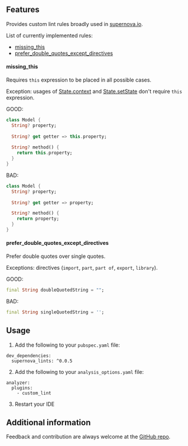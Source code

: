 <!-- 
This README describes the package. If you publish this package to pub.dev,
this README's contents appear on the landing page for your package.

For information about how to write a good package README, see the guide for
[writing package pages](https://dart.dev/guides/libraries/writing-package-pages). 

For general information about developing packages, see the Dart guide for
[creating packages](https://dart.dev/guides/libraries/create-library-packages)
and the Flutter guide for
[developing packages and plugins](https://flutter.dev/developing-packages). 
-->

## Features

Provides custom lint rules broadly used in [supernova.io](https://supernova.io/).

List of currently implemented rules:

- [missing_this](#missing_this)
- [prefer_double_quotes_except_directives](#prefer_double_quotes_except_directives)

#### missing_this

Requires `this` expression to be placed in all possible cases.

Exception: usages of [State.context](https://api.flutter.dev/flutter/widgets/State/context.html) and [State.setState](https://api.flutter.dev/flutter/widgets/State/setState.html) don't require `this` expression.

GOOD:

```dart
class Model {
  String? property;
  
  String? get getter => this.property;
  
  String? method() {
    return this.property;  
  }
}
```

BAD:

```dart
class Model {
  String? property;
  
  String? get getter => property;

  String? method() {
    return property;
  }
}
```

#### prefer_double_quotes_except_directives

Prefer double quotes over single quotes.

Exceptions: directives (`import`, `part`, `part of`, `export`, `library`).

GOOD:

```dart
final String doubleQuotedString = "";
```

BAD:

```dart
final String singleQuotedString = '';
```

## Usage

1. Add the following to your `pubspec.yaml` file:

```
dev_dependencies:
  supernova_lints: ^0.0.5
```

2. Add the following to your `analysis_options.yaml` file:

```
analyzer:
  plugins:
    - custom_lint
```

3. Restart your IDE

## Additional information

Feedback and contribution are always welcome at the [GitHub repo](https://github.com/Supernova-Studio/supernova-lints).
